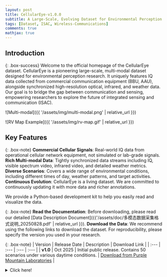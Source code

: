 ```yaml
---
layout: post
title: CellularEye-v1.0.0
subtitle: A Large-Scale, Evolving Dataset for Environmental Perception Using Commercial Cellular Networks
tags: [Dataset, ISAC, Wireless-Communications]
comments: true
mathjax: true
---
```


## Introduction

{: .box-success}
Welcome to the official homepage of the CellularEye dataset. CellularEye is a pioneering large-scale, multi-modal dataset designed for environmental perception research. It uniquely features IQ data collected from commercial communication equipment (BBU, AAU), alongside synchronized high-resolution optical, infrared, and weather data. Our goal is to bridge the gap between communication and sensing, empowering researchers to explore the future of integrated sensing and communication (ISAC).

![Multi-modal]({{ '/assets/img/multi-modal.png' | relative_url }})

![RV Map Example]({{ '/assets/img/rv-map.gif' | relative_url }})


## Key Features

{: .box-note}
**Commercial Cellular Signals**: Real-world IQ data from operational cellular network equipment, not simulated or lab-grade signals.
**Rich Multi-modal Data**: Tightly synchronized data streams including IQ, visible spectrum video, infrared video, and detailed weather metrics.
**Diverse Scenarios**: Covers a wide range of environmental conditions, including different times of day, weather patterns, and target activities.
**Continuous Evolution**: CellularEye is a living dataset. We are committed to continuously updating it with more data and richer annotations.

We provide a Python-based development kit to help you easily read and visualize the data.

{: .box-note}
**Read the Documentation**: Before downloading, please read our detailed [Data Description Document]({{'/assets/doc/多模态数据采集格式说明_20250828.pdf' | relative_url }}). 
**Download the Data**: We recommend using the following links to download the dataset. For reproducibility, please specify the version you used in your research.

{: .box-note}
| Version | Release Date | Description | Download Link |
| :--- | :--- | :--- | :--- |
| **v1.0** | Oct 2025 | Initial public release. Contains 50 scenarios under various daytime conditions. | [Download from Purple Mountain Laboratories](http://pmldatanet.com.cn/) |

<details markdown="1">
<summary>Click here!</summary>
Here you can see an **expandable** section
</details>



